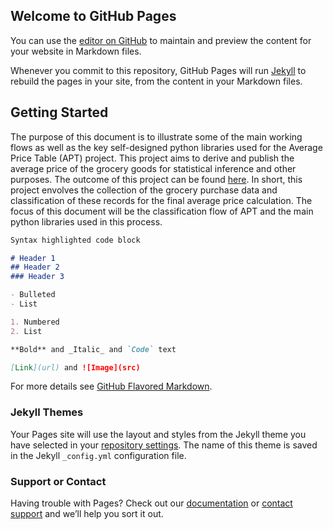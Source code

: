 ## Welcome to GitHub Pages

You can use the [editor on GitHub](https://github.com/danma9023/danma.github.io/edit/main/README.md) to maintain and preview the content for your website in Markdown files.

Whenever you commit to this repository, GitHub Pages will run [Jekyll](https://jekyllrb.com/) to rebuild the pages in your site, from the content in your Markdown files.

## Getting Started

The purpose of this document is to illustrate some of the main working flows as well as the key self-designed python libraries used for the Average Price Table (APT) project. This project aims to derive and publish the average price of the grocery goods for statistical inference and other purposes. The outcome of this project can be found [here](https://www150.statcan.gc.ca/t1/tbl1/en/tv.action?pid=1810000201). In short, this project envolves the collection of the grocery purchase data and classification of these records for the final average price calculation. The focus of this document will be the classification flow of APT and the main python libraries used in this process. 

```markdown
Syntax highlighted code block

# Header 1
## Header 2
### Header 3

- Bulleted
- List

1. Numbered
2. List

**Bold** and _Italic_ and `Code` text

[Link](url) and ![Image](src)
```

For more details see [GitHub Flavored Markdown](https://guides.github.com/features/mastering-markdown/).

### Jekyll Themes

Your Pages site will use the layout and styles from the Jekyll theme you have selected in your [repository settings](https://github.com/danma9023/danma.github.io/settings). The name of this theme is saved in the Jekyll `_config.yml` configuration file.

### Support or Contact

Having trouble with Pages? Check out our [documentation](https://docs.github.com/categories/github-pages-basics/) or [contact support](https://github.com/contact) and we’ll help you sort it out.
